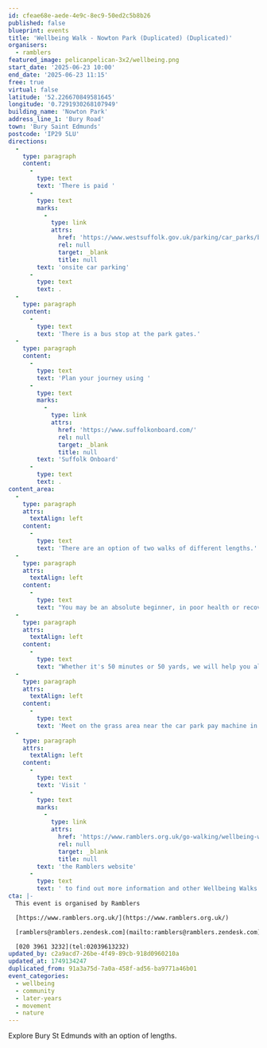 ```yaml
---
id: cfeae68e-aede-4e9c-8ec9-50ed2c5b8b26
published: false
blueprint: events
title: 'Wellbeing Walk - Nowton Park (Duplicated) (Duplicated)'
organisers:
  - ramblers
featured_image: pelicanpelican-3x2/wellbeing.png
start_date: '2025-06-23 10:00'
end_date: '2025-06-23 11:15'
free: true
virtual: false
latitude: '52.226670849581645'
longitude: '0.7291930268107949'
building_name: 'Nowton Park'
address_line_1: 'Bury Road'
town: 'Bury Saint Edmunds'
postcode: 'IP29 5LU'
directions:
  -
    type: paragraph
    content:
      -
        type: text
        text: 'There is paid '
      -
        type: text
        marks:
          -
            type: link
            attrs:
              href: 'https://www.westsuffolk.gov.uk/parking/car_parks/bse_car_parks/nowton-park-car-park.cfm'
              rel: null
              target: _blank
              title: null
        text: 'onsite car parking'
      -
        type: text
        text: .
  -
    type: paragraph
    content:
      -
        type: text
        text: 'There is a bus stop at the park gates.'
  -
    type: paragraph
    content:
      -
        type: text
        text: 'Plan your journey using '
      -
        type: text
        marks:
          -
            type: link
            attrs:
              href: 'https://www.suffolkonboard.com/'
              rel: null
              target: _blank
              title: null
        text: 'Suffolk Onboard'
      -
        type: text
        text: .
content_area:
  -
    type: paragraph
    attrs:
      textAlign: left
    content:
      -
        type: text
        text: 'There are an option of two walks of different lengths.'
  -
    type: paragraph
    attrs:
      textAlign: left
    content:
      -
        type: text
        text: "You may be an absolute beginner, in poor health or recovering from poor health but we are here to help you improve your health at your own pace.\_ "
  -
    type: paragraph
    attrs:
      textAlign: left
    content:
      -
        type: text
        text: "Whether it's 50 minutes or 50 yards, we will help you along with fresh air and good company.\_ Longer walk goes around Nowton Park taking in all the flora and wildlife."
  -
    type: paragraph
    attrs:
      textAlign: left
    content:
      -
        type: text
        text: 'Meet on the grass area near the car park pay machine in Nowton Park.'
  -
    type: paragraph
    attrs:
      textAlign: left
    content:
      -
        type: text
        text: 'Visit '
      -
        type: text
        marks:
          -
            type: link
            attrs:
              href: 'https://www.ramblers.org.uk/go-walking/wellbeing-walks-groups/ramblers-wellbeing-walks-suffolk'
              rel: null
              target: _blank
              title: null
        text: 'the Ramblers website'
      -
        type: text
        text: ' to find out more information and other Wellbeing Walks. '
cta: |-
  This event is organised by Ramblers

  [https://www.ramblers.org.uk/](https://www.ramblers.org.uk/) 

  [ramblers@ramblers.zendesk.com](mailto:ramblers@ramblers.zendesk.com)

  [020 3961 3232](tel:02039613232)
updated_by: c2a9acd7-26be-4f49-89cb-918d0960210a
updated_at: 1749134247
duplicated_from: 91a3a75d-7a0a-458f-ad56-ba9771a46b01
event_categories:
  - wellbeing
  - community
  - later-years
  - movement
  - nature
---
```

Explore Bury St Edmunds with an option of lengths.
